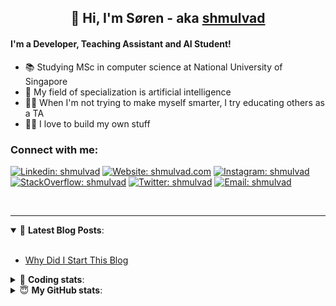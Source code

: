 <h2 align="center">
	👋 Hi, I'm Søren - aka <a href="https://shmulvad.com">shmulvad</a>
</h2>

#### I'm a Developer, Teaching Assistant and AI Student!
- 📚 Studying MSc in computer science at National University of Singapore
- 🧠 My field of specialization is artificial intelligence
- 👨‍🏫 When I'm not trying to make myself smarter, I try educating others as a TA
- 👨‍💻 I love to build my own stuff

### Connect with me:

[![Linkedin: shmulvad](https://img.shields.io/badge/shmulvad-blue?style=flat&logo=Linkedin&logoColor=white)][linkedin]
[![Website: shmulvad.com](https://img.shields.io/badge/shmulvad.com-47CCCC?&style=flat&logo=Google-Chrome&logoColor=white)][website]
[![Instagram: shmulvad](https://img.shields.io/badge/-@shmulvad-purple?style=flat&logo=Instagram&logoColor=white)][instagram]
[![StackOverflow: shmulvad](https://img.shields.io/badge/shmulvad-FE7A16?style=flat&logo=stack-overflow&logoColor=white)][stackOverflow]
[![Twitter: shmulvad](https://img.shields.io/badge/@shmulvad-1ca0f1?style=flat&logo=twitter&logoColor=white)][twitter]
[![Email: shmulvad](https://img.shields.io/badge/shmulvad-D14836?style=flat&logo=gmail&logoColor=white)][mail]

<br />

---

<details open>
 <summary>📕 <b>Latest Blog Posts</b>: </summary>

<br>

<!-- BLOG-POST-LIST:START -->
- [Why Did I Start This Blog](https://shmulvad.com/blog/why-did-start-this-blog)
<!-- BLOG-POST-LIST:END -->

</details>

<!-- --- -->

<details>
 <summary>🤖 <b>Coding stats</b>: </summary>

<br>

<!--START_SECTION:waka-->
**I'm a Night 🦉** 

```text
🌞 Morning    69 commits     ██░░░░░░░░░░░░░░░░░░░░░░░   8.37% 
🌆 Daytime    295 commits    █████████░░░░░░░░░░░░░░░░   35.8% 
🌃 Evening    284 commits    ████████░░░░░░░░░░░░░░░░░   34.47% 
🌙 Night      176 commits    █████░░░░░░░░░░░░░░░░░░░░   21.36%

```


📊 **This Week I Spent My Time On** 

```text
💬 Programming Languages: 
Python                   12 hrs 59 mins      ██████████████░░░░░░░░░░░   57.22% 
Other                    4 hrs 46 mins       █████░░░░░░░░░░░░░░░░░░░░   21.03% 
JavaScript               2 hrs 37 mins       ███░░░░░░░░░░░░░░░░░░░░░░   11.56% 
HTML                     1 hr 3 mins         █░░░░░░░░░░░░░░░░░░░░░░░░   4.64% 
YAML                     20 mins             ░░░░░░░░░░░░░░░░░░░░░░░░░   1.49%

🔥 Editors: 
VS Code                  16 hrs 45 mins      ██████████████████░░░░░░░   73.84% 
Zsh                      4 hrs 29 mins       █████░░░░░░░░░░░░░░░░░░░░   19.81% 
Sublime Text             1 hr 26 mins        █░░░░░░░░░░░░░░░░░░░░░░░░   6.36%

🐱‍💻 Projects: 
court-cases-scraper      13 hrs 55 mins      ███████████████░░░░░░░░░░   61.37% 
src                      4 hrs 37 mins       █████░░░░░░░░░░░░░░░░░░░░   20.41% 
validator-gui            2 hrs 59 mins       ███░░░░░░░░░░░░░░░░░░░░░░   13.16% 
Terminal                 20 mins             ░░░░░░░░░░░░░░░░░░░░░░░░░   1.52% 
Unknown Project          17 mins             ░░░░░░░░░░░░░░░░░░░░░░░░░   1.27%

```


 Last Updated on 22/06/2021
<!--END_SECTION:waka-->

</details>

<!-- --- -->

<details>
 <summary>😇 <b>My GitHub stats</b>: </summary>

<br>

<img align="left" alt="shmulvad's Github Stats" src="https://github-readme-stats.vercel.app/api?username=shmulvad&show_icons=true&hide_border=true" />

</details>



[website]: https://shmulvad.com
[twitter]: https://twitter.com/shmulvad
[linkedin]: https://linkedin.com/in/shmulvad
[instagram]: https://instagram.com/shmulvad
[stackOverflow]: https://stackoverflow.com/users/9248793/shmulvad
[mail]: mailto:shmulvad@gmail.com
[github]: https://github.com/shmulvad
